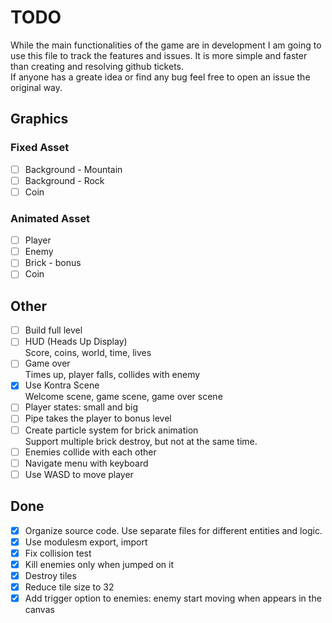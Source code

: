 # TODO
While the main functionalities of the game are in development I am going to use this file to track the features and issues. It is more simple and faster than creating and resolving github tickets.  
If anyone has a greate idea or find any bug feel free to open an issue the original way.

## Graphics
### Fixed Asset
- [ ] Background - Mountain
- [ ] Background - Rock
- [ ] Coin
### Animated Asset
- [ ] Player
- [ ] Enemy
- [ ] Brick - bonus
- [ ] Coin

## Other

- [ ] Build full level
- [ ] HUD (Heads Up Display)  
  Score, coins, world, time, lives
- [ ] Game over  
  Times up, player falls, collides with enemy
- [x] Use Kontra Scene  
  Welcome scene, game scene, game over scene
- [ ] Player states: small and big  
- [ ] Pipe takes the player to bonus level  
- [ ] Create particle system for brick animation  
  Support multiple brick destroy, but not at the same time.
- [ ] Enemies collide with each other
- [ ] Navigate menu with keyboard
- [ ] Use WASD to move player

## Done
- [x] Organize source code. Use separate files for different entities and logic.
- [x] Use modulesm export, import
- [x] Fix collision test
- [x] Kill enemies only when jumped on it
- [x] Destroy tiles
- [x] Reduce tile size to 32
- [x] Add trigger option to enemies: enemy start moving when appears in the canvas
